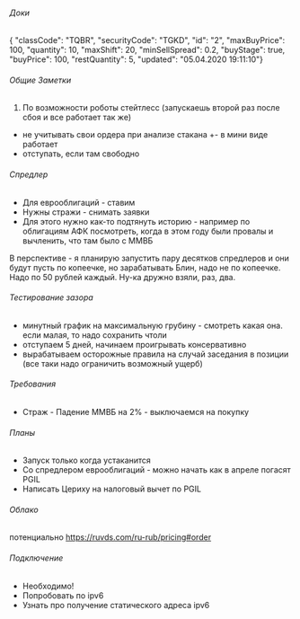 ###### Доки
{ "classCode": "TQBR", "securityCode": "TGKD", "id": "2", "maxBuyPrice": 100, "quantity": 10, "maxShift": 20, "minSellSpread": 0.2, "buyStage": true, "buyPrice": 100, "restQuantity": 5, "updated": "05.04.2020 19:11:10"}

###### Общие Заметки

1. По возможности роботы стейтлесс (запускаешь второй раз после сбоя и все работает так же)

* не учитывать свои ордера при анализе стакана +- в мини виде работает
* отступать, если там свободно

###### Спредлер

* Для еврооблигаций - ставим 
* Нужны стражи - снимать заявки
* Для этого нужно как-то подтянуть историю - например по облигациям АФК посмотреть, 
когда в этом году были провалы и вычленить, что там было с ММВБ

В перспективе - я планирую запустить пару десятков спредлеров и они будут пусть по копеечке, но зарабатывать
Блин, надо не по копеечке. Надо по 50 рублей каждый. Ну-ка дружно взяли, раз, два.

###### Тестирование зазора

* минутный график на максимальную грубину - смотреть какая она. если малая, то надо сохранить чтоли
* отступаем 5 дней, начинаем проигрывать консервативно
* вырабатываем осторожные правила на случай заседания в позиции (все таки надо ограничить возможный ущерб)



###### Требования

* Страж - Падение ММВБ на 2% - выключаемся на покупку



###### Планы
* Запуск только когда устаканится
* Со спредлером еврооблигаций - можно начать как в апреле погасят PGIL
* Написать Цериху на налоговый вычет по PGIL

###### Облако
потенциально
https://ruvds.com/ru-rub/pricing#order

###### Подключение
* Необходимо!
* Попробовать по ipv6
* Узнать про получение статического адреса ipv6